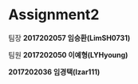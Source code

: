 # Assignment2

팀장
__2017202057 임승환(LimSH0731)__

팀원
__2017202050 이예형(LYHyoung)__

__2017202036 임경택(Izar111)__
